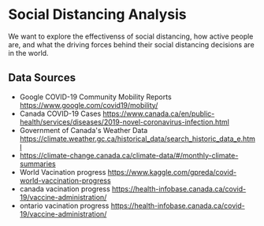 # Social Distancing Analysis
We want to explore the effectivenss of social distancing, how active people are, and what the driving forces behind their social distancing decisions are in the world.


## Data Sources

- Google COVID-19 Community Mobility Reports https://www.google.com/covid19/mobility/
- Canada COVID-19 Cases https://www.canada.ca/en/public-health/services/diseases/2019-novel-coronavirus-infection.html
- Government of Canada's Weather Data https://climate.weather.gc.ca/historical_data/search_historic_data_e.html
- https://climate-change.canada.ca/climate-data/#/monthly-climate-summaries
- World Vacination progress https://www.kaggle.com/gpreda/covid-world-vaccination-progress
- canada vacination progress https://health-infobase.canada.ca/covid-19/vaccine-administration/
- ontario vacination progress https://health-infobase.canada.ca/covid-19/vaccine-administration/
